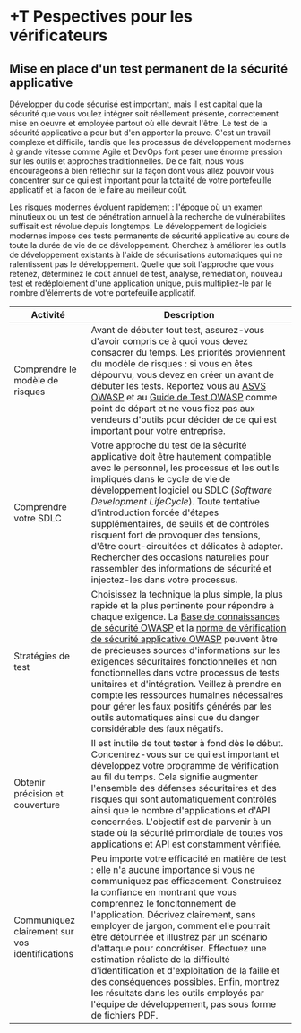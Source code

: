 # +T Pespectives pour les vérificateurs

## Mise en place d'un test permanent de la sécurité applicative

Développer du code sécurisé est important, mais il est capital que la sécurité que vous voulez intégrer soit réellement présente, correctement mise en oeuvre et employée partout où elle devrait l'être. Le test de la sécurité applicative a pour but d'en apporter la preuve. C'est un travail complexe et difficile, tandis que les processus de développement modernes à grande vitesse comme Agile et DevOps font peser une énorme pression sur les outils et approches traditionnelles. De ce fait, nous vous encourageons à bien réfléchir sur la façon dont vous allez pouvoir vous concentrer sur ce qui est important pour la totalité de votre portefeuille applicatif et la façon de le faire au meilleur coût.

Les risques modernes évoluent rapidement : l'époque où un examen minutieux ou un test de pénétration annuel à la recherche de vulnérabilités suffisait est révolue depuis longtemps. Le développement de logiciels modernes impose des tests permanents de sécurité applicative au cours de toute la durée de vie de ce développement. Cherchez à améliorer les outils de développement existants à l'aide de sécurisations automatiques qui ne ralentissent pas le développement. Quelle que soit l'approche que vous retenez, déterminez le coût annuel de test, analyse, remédiation, nouveau test et redéploiement d'une application unique, puis multipliez-le par le nombre d'éléments de votre portefeuille applicatif.

| Activité | Description |
| --- | --- |
| Comprendre le modèle de risques | Avant de débuter tout test, assurez-vous d'avoir compris ce à quoi vous devez consacrer du temps. Les priorités proviennent du modèle de risques : si vous en êtes dépourvu, vous devez en créer un avant de débuter les tests. Reportez vous au [ASVS OWASP](https://wiki.owasp.org/index.php/ASVS) et au [Guide de Test OWASP](https://wiki.owasp.org/index.php/OWASP_Testing_Project) comme point de départ et ne vous fiez pas aux vendeurs d'outils pour décider de ce qui est important pour votre entreprise. |
| Comprendre votre SDLC | Votre approche du test de la sécurité applicative doit être hautement compatible avec le personnel, les processus et les outils impliqués dans le cycle de vie de développement logiciel ou SDLC (_Software Development LifeCycle_). Toute tentative d'introduction forcée d'étapes supplémentaires, de seuils et de contrôles risquent fort de provoquer des tensions, d'être court-circuitées et délicates à adapter. Rechercher des occasions naturelles pour rassembler des informations de sécurité et injectez-les dans votre processus. |
| Stratégies de test | Choisissez la technique la plus simple, la plus rapide et la plus pertinente pour répondre à chaque exigence. La [Base de connaissances de sécurité OWASP](https://wiki.owasp.org/index.php/OWASP_Security_Knowledge_Framework) et la [norme de vérification de sécurité applicative OWASP](https://wiki.owasp.org/index.php/ASVS) peuvent être de précieuses sources d'informations sur les exigences sécuritaires fonctionnelles et non fonctionnelles dans votre processus de tests unitaires et d'intégration. Veillez à prendre en compte les ressources humaines nécessaires pour gérer les faux positifs générés par les outils automatiques ainsi que du danger considérable des faux négatifs.
| Obtenir précision et couverture | Il est inutile de tout tester à fond dès le début. Concentrez-vous sur ce qui est important et développez votre programme de vérification au fil du temps. Cela signifie augmenter l'ensemble des défenses sécuritaires et des risques qui sont automatiquement contrôlés ainsi que le nombre d'applications et d'API concernées. L'objectif est de parvenir à un stade où la sécurité primordiale de toutes vos applications et API est constamment vérifiée. |
| Communiquez clairement sur vos identifications | Peu importe votre efficacité en matière de test : elle n'a aucune importance si vous ne communiquez pas efficacement. Construisez la confiance en montrant que vous comprennez le foncitonnement de l'application. Décrivez clairement, sans employer de jargon,  comment elle pourrait être détournée et illustrez par un scénario d'attaque pour concrétiser. Effectuez une estimation réaliste de la difficulté d'identification et d'exploitation de la faille et des conséquences possibles. Enfin, montrez les résultats dans les outils employés par l'équipe de développement, pas sous forme de fichiers PDF. |
